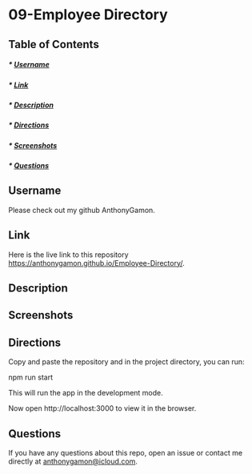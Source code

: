 # 09-Employee Directory

## Table of Contents
##### * [Username](#username)
##### * [Link](#link)
##### * [Description](#description)
##### * [Directions](#directions)
##### * [Screenshots](#screenshots)
##### * [Questions](#questions)

## Username
Please check out my github AnthonyGamon.

## Link
Here is the live link to this repository https://anthonygamon.github.io/Employee-Directory/.

## Description


## Screenshots

## Directions
Copy and paste the repository and in the project directory, you can run:

npm run start

This will run the app in the development mode.

Now open http://localhost:3000 to view it in the browser.

## Questions
If you have any questions about this repo, open an issue or contact me directly at anthonygamon@icloud.com. 